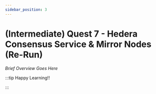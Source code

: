 ```yaml
---
sidebar_position: 3
---
```


# (Intermediate) Quest 7 - Hedera Consensus Service & Mirror Nodes (Re-Run)

_Brief Overview Goes Here_

:::tip Happy Learning!!

<QuestButton text="Go To Quest" link="" />

:::
